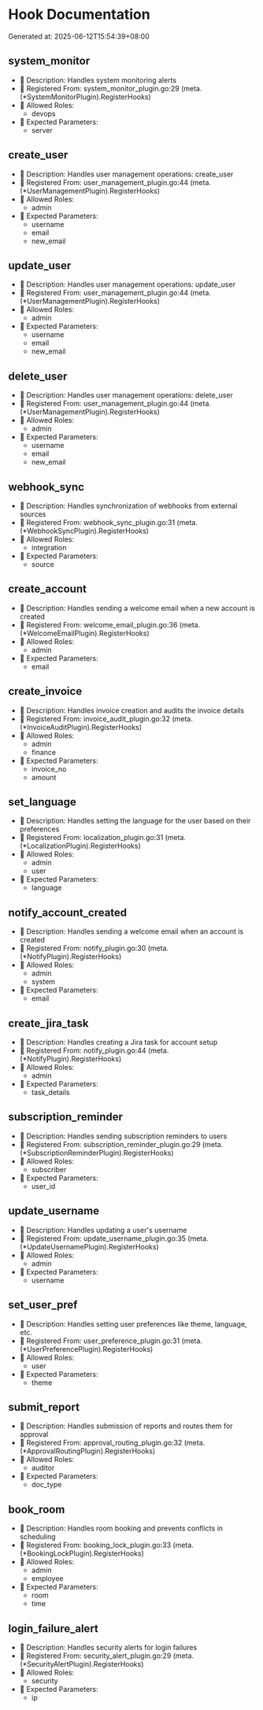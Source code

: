 # Hook Documentation

Generated at: 2025-06-12T15:54:39+08:00

## system_monitor
- 📄 Description: Handles system monitoring alerts
- 🔗 Registered From: system_monitor_plugin.go:29 (meta.(*SystemMonitorPlugin).RegisterHooks)
- 👥 Allowed Roles:
  - devops
- 🎯 Expected Parameters:
  - server

## create_user
- 📄 Description: Handles user management operations: create_user
- 🔗 Registered From: user_management_plugin.go:44 (meta.(*UserManagementPlugin).RegisterHooks)
- 👥 Allowed Roles:
  - admin
- 🎯 Expected Parameters:
  - username
  - email
  - new_email

## update_user
- 📄 Description: Handles user management operations: update_user
- 🔗 Registered From: user_management_plugin.go:44 (meta.(*UserManagementPlugin).RegisterHooks)
- 👥 Allowed Roles:
  - admin
- 🎯 Expected Parameters:
  - username
  - email
  - new_email

## delete_user
- 📄 Description: Handles user management operations: delete_user
- 🔗 Registered From: user_management_plugin.go:44 (meta.(*UserManagementPlugin).RegisterHooks)
- 👥 Allowed Roles:
  - admin
- 🎯 Expected Parameters:
  - username
  - email
  - new_email

## webhook_sync
- 📄 Description: Handles synchronization of webhooks from external sources
- 🔗 Registered From: webhook_sync_plugin.go:31 (meta.(*WebhookSyncPlugin).RegisterHooks)
- 👥 Allowed Roles:
  - integration
- 🎯 Expected Parameters:
  - source

## create_account
- 📄 Description: Handles sending a welcome email when a new account is created
- 🔗 Registered From: welcome_email_plugin.go:36 (meta.(*WelcomeEmailPlugin).RegisterHooks)
- 👥 Allowed Roles:
  - admin
- 🎯 Expected Parameters:
  - email

## create_invoice
- 📄 Description: Handles invoice creation and audits the invoice details
- 🔗 Registered From: invoice_audit_plugin.go:32 (meta.(*InvoiceAuditPlugin).RegisterHooks)
- 👥 Allowed Roles:
  - admin
  - finance
- 🎯 Expected Parameters:
  - invoice_no
  - amount

## set_language
- 📄 Description: Handles setting the language for the user based on their preferences
- 🔗 Registered From: localization_plugin.go:31 (meta.(*LocalizationPlugin).RegisterHooks)
- 👥 Allowed Roles:
  - admin
  - user
- 🎯 Expected Parameters:
  - language

## notify_account_created
- 📄 Description: Handles sending a welcome email when an account is created
- 🔗 Registered From: notify_plugin.go:30 (meta.(*NotifyPlugin).RegisterHooks)
- 👥 Allowed Roles:
  - admin
  - system
- 🎯 Expected Parameters:
  - email

## create_jira_task
- 📄 Description: Handles creating a Jira task for account setup
- 🔗 Registered From: notify_plugin.go:44 (meta.(*NotifyPlugin).RegisterHooks)
- 👥 Allowed Roles:
  - admin
- 🎯 Expected Parameters:
  - task_details

## subscription_reminder
- 📄 Description: Handles sending subscription reminders to users
- 🔗 Registered From: subscription_reminder_plugin.go:29 (meta.(*SubscriptionReminderPlugin).RegisterHooks)
- 👥 Allowed Roles:
  - subscriber
- 🎯 Expected Parameters:
  - user_id

## update_username
- 📄 Description: Handles updating a user's username
- 🔗 Registered From: update_username_plugin.go:35 (meta.(*UpdateUsernamePlugin).RegisterHooks)
- 👥 Allowed Roles:
  - admin
- 🎯 Expected Parameters:
  - username

## set_user_pref
- 📄 Description: Handles setting user preferences like theme, language, etc.
- 🔗 Registered From: user_preference_plugin.go:31 (meta.(*UserPreferencePlugin).RegisterHooks)
- 👥 Allowed Roles:
  - user
- 🎯 Expected Parameters:
  - theme

## submit_report
- 📄 Description: Handles submission of reports and routes them for approval
- 🔗 Registered From: approval_routing_plugin.go:32 (meta.(*ApprovalRoutingPlugin).RegisterHooks)
- 👥 Allowed Roles:
  - auditor
- 🎯 Expected Parameters:
  - doc_type

## book_room
- 📄 Description: Handles room booking and prevents conflicts in scheduling
- 🔗 Registered From: booking_lock_plugin.go:33 (meta.(*BookingLockPlugin).RegisterHooks)
- 👥 Allowed Roles:
  - admin
  - employee
- 🎯 Expected Parameters:
  - room
  - time

## login_failure_alert
- 📄 Description: Handles security alerts for login failures
- 🔗 Registered From: security_alert_plugin.go:29 (meta.(*SecurityAlertPlugin).RegisterHooks)
- 👥 Allowed Roles:
  - security
- 🎯 Expected Parameters:
  - ip
